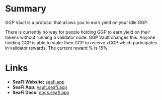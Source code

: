 # Summary
GGP Vault is a protocol that allows you to earn yield on your idle GGP.  

There is currently no way for people holding GGP to earn yield on their tokens without running a validator node. GGP Vault changes this. Anyone holding GGP is able to stake their GGP to receive xGGP which participates in validator rewards. The current reward % is 15%. 

# Links
- **SeaFi Website:** [seafi.app](https://seafi.app)
- **SeaFi App:** [vault.seafi.app](https://vault.seafi.app)
- **SeaFi Docs:** [docs.seafi.app](https://docs.seafi.app)
